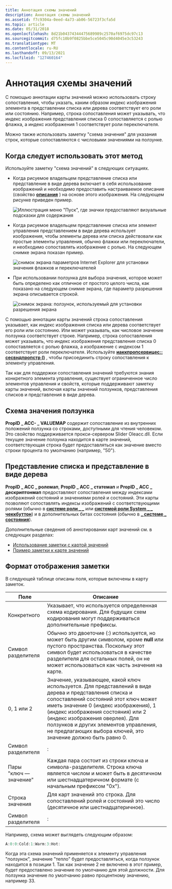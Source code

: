 ```yaml
---
title: Аннотация схемы значений
description: Аннотация схемы значений
ms.assetid: f7c9304a-0eed-4a73-ab06-56723f3cfa5d
ms.topic: article
ms.date: 05/31/2018
ms.openlocfilehash: 8d21b04374344475689989c2570af6975dc97c13
ms.sourcegitcommit: d75fc10b9f0825bbe5ce5045c90d4045e3c53243
ms.translationtype: MT
ms.contentlocale: ru-RU
ms.lasthandoff: 09/13/2021
ms.locfileid: "127460164"
---
```

# <a name="value-map-annotation"></a>Аннотация схемы значений

С помощью аннотации карты значений можно использовать строку сопоставления, чтобы указать, каким образом индекс изображения элемента в представлении списка или дерева соответствует его роли или состоянию. Например, строка сопоставления может указывать, что индекс изображения представления списка 0 сопоставляется с ролью флажка, а индекс изображения 1 соответствует роли переключателя.

Можно также использовать заметку "схема значения" для указания строк, которые сопоставляются с числовыми значениями на ползунке.

## <a name="when-to-use-this-technique"></a>Когда следует использовать этот метод

Используйте заметку "схема значений" в следующих ситуациях.

-   Когда рисуемое владельцем представление списка или представление в виде дерева включает в себя использование изображений и необходимо предоставить настраиваемое описание (свойство [**описания**](description-property.md) ) на основе этого изображения. На следующем рисунке приведен пример.

    ![Иллюстрация меню "Пуск", где значки предоставляют визуальные подсказки для содержания](images/iconlist.gif)

-   Когда рисуемое владельцем представление списка или элемент управления представлением в виде дерева использует изображения, чтобы элементы дерева или списка действовали как простые элементы управления, обычно флажки или переключатели, и необходимо сопоставлять изображение с ролью. На следующем снимке экрана показан пример.

    ![снимок экрана параметров Internet Explorer для установки значения флажков и переключателей](images/customlist.gif)

-   При использовании ползунка для выбора значения, которое может быть определено как отличное от простого целого числа, как показано на следующем снимке экрана, где параметр разрешения экрана описывается строкой.

    ![снимок экрана: ползунок, используемый для установки разрешения экрана](images/slider.gif)

С помощью аннотации карты значений строка сопоставления указывает, как индекс изображения списка или дерева соответствует его роли или состоянию. Или может указывать, как числовое значение ползунка соответствует строке. Например, строка сопоставления может указывать, что индекс изображения представления списка 0 сопоставляется с ролью флажка, а изображение с индексом 1 соответствует роли переключателя. Используйте [**иаккпропсервицес:: сесвндпропстр ()**](/windows/desktop/api/Oleacc/nf-oleacc-iaccpropservices-sethwndpropstr) , чтобы присоединить строку сопоставления к элементу управления.

Так как для поддержки сопоставления значений требуются знания конкретного элемента управления, существует ограниченное число элементов управления и свойств, которые поддерживают заметку карты значений, включая карты значений ползунков, представления списков и представления в виде дерева.

## <a name="slider-value-map"></a>Схема значения ползунка

**PropID \_ ACC- \_ VALUEMAP** содержит сопоставление из внутренних положений ползунка со строками, доступными для чтения человеком. Это свойство поддерживается прокси-сервером Slider Oleacc.dll. Если текущее значение ползунка находится в карте значений, соответствующая строка будет предоставляться как значение вместо строки процента по умолчанию (например, "50").

## <a name="list-view-and-tree-view"></a>Представление списка и представление в виде дерева

**PropID \_ ACC \_ ролемап**, **PropID \_ ACC \_ статемап** и **PropID \_ ACC \_ дескриптонмап** предоставляют сопоставления между индексами изображений состояний и значениями ролей и состояний. Эти карты позволяют сопоставлять индексы изображений с соответствующими ролями (обычно в [**системе роли \_ \_**](object-roles.md) или [**системой роли System \_ \_ чеккбуттон**](object-roles.md)) и в дополнительных битах состояния (обычно в [**\_ системе \_ состояния**](object-state-constants.md)).

Дополнительные сведения об аннотировании карт значений см. в следующих разделах:

-   [Использование заметки с картой значений](using-value-map-annotation.md)
-   [Пример заметки к карте значений](value-map-annotation-sample.md)

## <a name="annotation-map-format"></a>Формат отображения заметки

В следующей таблице описаны поля, которые включены в карту заметок.



| Поле               | Описание                                                                                                                                                                                                                                                                   |
|---------------------|-------------------------------------------------------------------------------------------------------------------------------------------------------------------------------------------------------------------------------------------------------------------------------|
| Конкретного                 | Указывает, что используется определенная схема кодирования. Для будущих схем кодирования могут поддерживаться дополнительные префиксы.                                                                                                                                                          |
| Символ разделителя | Обычно это двоеточие (:) используется, но может быть другим символом, кроме **null** или пустого пространства. Поскольку этот символ будет использоваться в качестве разделителя для остальных полей, он не может использоваться как часть значения на карте.                                               |
| 0, 1 или 2          | Значение, указывающее, какой ключ используется. Для представлений в виде дерева и представления списка и сопоставлений состояний этот ключ может иметь значение 0 (индекс изображения), 1 (индекс изображения состояния) или 2 (индекс изображения оверлея). Для ползунков и других элементов управления, не предлагающих выбора ключей, это значение должно быть равно 0. |
| Символ разделителя | :                                                                                                                                                                                                                                                                             |
| Пары "ключ — значение"     | Каждая пара состоит из строки ключа и символа-разделителя. Строка ключа является числом и может быть в десятичном или шестнадцатеричном формате (с начальным префиксом "0x").                                                                                                            |
| Строка значения        | Для карт значений это строка. Для сопоставлений ролей и состояний это число (десятичное или шестнадцатеричное).                                                                                                                                                                         |
| Символ разделителя | :                                                                                                                                                                                                                                                                             |



 

Например, схема может выглядеть следующим образом:


```C++
A:0:0:Cold:1:Warm:3:Hot:
```



Когда эта схема значений применяется к элементу управления "ползунок", значение "тепло" будет предоставляться, когда ползунок находится в позиции 1. Так как значение 2 не включено в этот пример, будет предоставлено значение по умолчанию для этой должности. Для ползунка значение по умолчанию равно процентному значению, например 33.

 

 




